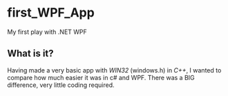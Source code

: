 # first_WPF_App
My first play with .NET WPF

## What is it?
Having made a very basic app with *WIN32* (windows.h) in *C++*, I wanted to compare how much easier it was in c# and WPF. There was a BIG difference, 
very little coding required. 
